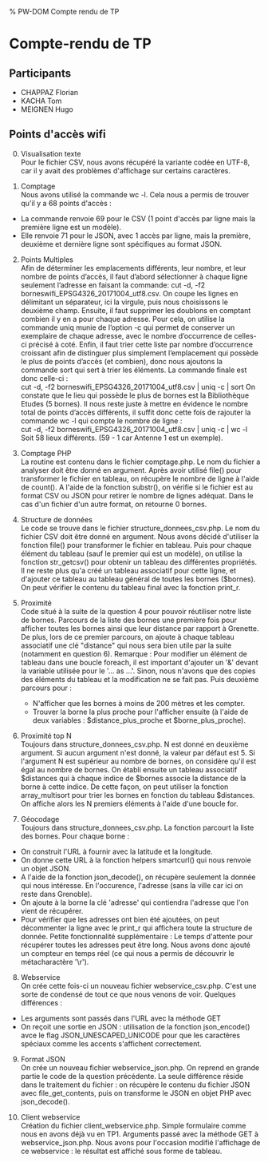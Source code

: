 % PW-DOM  Compte rendu de TP

# Compte-rendu de TP

## Participants 

* CHAPPAZ Florian
* KACHA Tom
* MEIGNEN Hugo

## Points d'accès wifi

0. Visualisation texte<br>
Pour le fichier CSV, nous avons récupéré la variante codée en UTF-8, car il y avait des problèmes d'affichage sur certains caractères.

1. Comptage<br>
Nous avons utilisé la commande wc -l.
Cela nous a permis de trouver qu'il y a 68 points d'accès :
- La commande renvoie 69 pour le CSV (1 point d'accès par ligne mais la première ligne est un modèle).
- Elle renvoie 71 pour le JSON, avec 1 accès par ligne, mais la première, deuxième et dernière ligne sont spécifiques au format JSON.

2. Points Multiples<br>
Afin de déterminer les emplacements différents, leur nombre, et leur nombre de points d’accès, il faut d’abord sélectionner à chaque ligne seulement l’adresse en faisant la commande: 
cut -d, -f2 borneswifi_EPSG4326_20171004_utf8.csv.
On coupe les lignes en délimitant un séparateur, ici la virgule, puis nous choisissons le deuxième champ. Ensuite, il faut supprimer les doublons en comptant combien il y en a pour chaque adresse. Pour cela, on utilise la commande uniq munie de l’option -c qui permet de conserver un exemplaire de chaque adresse, avec le nombre d’occurrence de celles-ci précisé à coté. Enfin, il faut trier cette liste par nombre d’occurrence croissant afin de distinguer plus simplement l’emplacement qui possède le plus de points d’accès (et combien), donc nous ajoutons la commande sort qui sert à trier  les éléments. La commande finale est donc celle-ci :<br>
cut -d, -f2 borneswifi_EPSG4326_20171004_utf8.csv | uniq -c | sort
On constate que le lieu qui possède le plus de bornes est la Bibliothèque Etudes (5 bornes).
Il nous reste juste à mettre en évidence le nombre total de points d’accès différents, il suffit donc cette fois de rajouter la commande wc -l qui compte le nombre de ligne :<br>
cut -d, -f2 borneswifi_EPSG4326_20171004_utf8.csv | uniq -c | wc -l
Soit 58 lieux différents. (59 - 1 car Antenne 1 est un exemple).

3. Comptage PHP<br>
La routine est contenu dans le fichier comptage.php.
Le nom du fichier a analyser doit être donné en argument.
Après avoir utilisé file() pour transformer le fichier en tableau, on récupère le nombre de ligne à l'aide de count().
A l'aide de la fonction substr(), on vérifie si le fichier est au format CSV ou JSON pour retirer le nombre de lignes adéquat.
Dans le cas d'un fichier d'un autre format, on retourne 0 bornes.

4. Structure de données<br>
Le code se trouve dans le fichier structure_donnees_csv.php.
Le nom du fichier CSV doit être donné en argument.
Nous avons décidé d'utiliser la fonction file() pour transformer le fichier en tableau.
Puis pour chaque élément du tableau (sauf le premier qui est un modèle), on utilise la fonction str_getcsv() pour obtenir un tableau des différentes propriétés.
Il ne reste plus qu'a créé un tableau associatif pour cette ligne, et d'ajouter ce tableau au tableau général de toutes les bornes ($bornes). On peut vérifier le contenu du tableau final avec la fonction print_r.

5. Proximité<br>
Code situé à la suite de la question 4 pour pouvoir réutiliser notre liste de bornes.
Parcours de la liste des bornes une première fois pour afficher toutes les bornes ainsi que leur distance par rapport à Grenette.
De plus, lors de ce premier parcours, on ajoute à chaque tableau associatif une clé "distance" qui nous sera bien utile par la suite (notamment en question 6). 
Remarque : Pour modifier un élément de tableau dans une boucle foreach, il est important d'ajouter un '&' devant la variable utilisée pour le '... as ...'. Sinon, nous n'avons que des copies des éléments du tableau et la modification ne se fait pas.
Puis deuxième parcours pour :
    - N'afficher que les bornes à moins de 200 mètres et les compter.
    - Trouver la borne la plus proche pour l'afficher ensuite (à l'aide de deux variables : $distance_plus_proche et $borne_plus_proche).

6. Proximité top N<br>
Toujours dans structure_donnees_csv.php.
N est donné en deuxième argument. Si aucun argument n'est donné, la valeur par défaut est 5.
Si l'argument N est supérieur au nombre de bornes, on considère qu'il est égal au nombre de bornes.
On établi ensuite un tableau associatif $distances qui à chaque indice de $bornes associe la distance de la borne à cette indice.
De cette façon, on peut utiliser la fonction array_multisort pour trier les bornes en fonction du tableau $distances.
On affiche alors les N premiers éléments à l'aide d'une boucle for.

7. Géocodage<br>
Toujours dans structure_donnees_csv.php.
La fonction parcourt la liste des bornes. Pour chaque borne : 
- On construit l'URL à fournir avec la latitude et la longitude.
- On donne cette URL à la fonction helpers smartcurl() qui nous renvoie un objet JSON.
- A l'aide de la fonction json_decode(), on récupère seulement la donnée qui nous intéresse. En l'occurence, l'adresse (sans la ville car ici on reste dans Grenoble).
- On ajoute à la borne la clé 'adresse' qui contiendra l'adresse que l'on vient de récupérer.
- Pour vérifier que les adresses ont bien été ajoutées, on peut décommenter la ligne avec le print_r qui affichera toute la structure de donnée.
Petite fonctionnalité supplémentaire : Le temps d'attente pour récupérer toutes les adresses peut être long. Nous avons donc ajouté un compteur en temps réel (ce qui nous a permis de découvrir le métacharactère '\r').

8. Webservice<br>
On crée cette fois-ci un nouveau fichier webservice_csv.php.
C'est une sorte de condensé de tout ce que nous venons de voir.
Quelques différences :
- Les arguments sont passés dans l'URL avec la méthode GET
- On reçoit une sortie en JSON : utilisation de la fonction json_encode() avce le flag JSON_UNESCAPED_UNICODE pour que les caractères spéciaux comme les accents s'affichent correctement.

9. Format JSON<br>
On crée un nouveau fichier webservice_json.php.
On reprend en grande partie le code de la question précédente. 
La seule différence réside dans le traitement du fichier : on récupère le contenu du fichier JSON avec file_get_contents, puis on transforme le JSON en objet PHP avec json_decode().

10. Client webservice<br>
Création du fichier client_webservice.php.
Simple formulaire comme nous en avons déjà vu en TP1.
Arguments passé avec la méthode GET à webservice_json.php. Nous avons pour l'occasion modifié l'affichage de ce webservice : le résultat est affiché sous forme de tableau.
